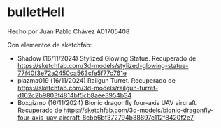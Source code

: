 # bulletHell

Hecho por Juan Pablo Chávez 
A01705408

Con elementos de sketchfab:
- Shadow (16/11/2024) Stylized Glowing Statue. Recuperado de https://sketchfab.com/3d-models/stylized-glowing-statue-77f40f3e72a2450ca563cfe5f77c761e
- plazma019 (16/11/2024) Railgun Turret. Recuperado de https://sketchfab.com/3d-models/railgun-turret-d162c2b9803f4814bf5cb8aee3954b34
- Boxgizmo (16/11/2024) Bionic dragonfly four-axis UAV aircraft. Recuperado de https://sketchfab.com/3d-models/bionic-dragonfly-four-axis-uav-aircraft-8cbb6bf372794b38897c112f8420f2e7
